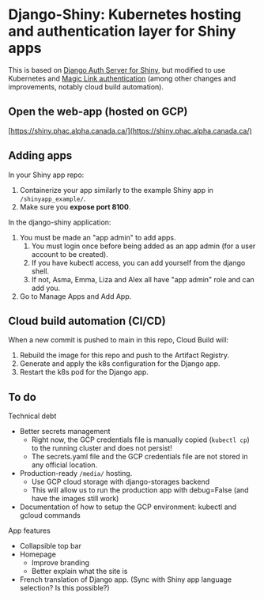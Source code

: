 # Django-Shiny: Kubernetes hosting and authentication layer for Shiny apps

This is based on [Django Auth Server for Shiny](https://pawamoy.github.io/posts/django-auth-server-for-shiny/), but modified to use Kubernetes and [Magic Link authentication](https://github.com/pyepye/django-magiclink) (among other changes and improvements, notably cloud build automation).

## Open the web-app (hosted on GCP)

[https://shiny.phac.alpha.canada.ca/](https://shiny.phac.alpha.canada.ca/)

## Adding apps

In your Shiny app repo:
1. Containerize your app similarly to the example Shiny app in `/shinyapp_example/`.
2. Make sure you **expose port 8100**.

In the django-shiny application:
1. You must be made an "app admin" to add apps.
   1. You must login once before being added as an app admin (for a user account to be created).
   2. If you have kubectl access, you can add yourself from the django shell.
   3. If not, Asma, Emma, Liza and Alex all have "app admin" role and can add you.
2. Go to Manage Apps and Add App.
  
## Cloud build automation (CI/CD)

When a new commit is pushed to main in this repo, Cloud Build will:
1. Rebuild the image for this repo and push to the Artifact Registry.
2. Generate and apply the k8s configuration for the Django app.
3. Restart the k8s pod for the Django app.

## To do

Technical debt
- Better secrets management
  - Right now, the GCP credentials file is manually copied (`kubectl cp`) to the running cluster and does not persist!
  - The secrets.yaml file and the GCP credentials file are not stored in any official location.
- Production-ready `/media/` hosting.
  - Use GCP cloud storage with django-storages backend
  - This will allow us to run the production app with debug=False (and have the images still work)
- Documentation of how to setup the GCP environment: kubectl and gcloud commands

App features
- Collapsible top bar
- Homepage
  - Improve branding
  - Better explain what the site is
- French translation of Django app. (Sync with Shiny app language selection? Is this possible?)
